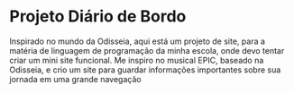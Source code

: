 # Projeto Diário de Bordo
Inspirado no mundo da Odisseia, aqui está um projeto de site, para a matéria de linguagem de programação da minha escola, onde devo tentar criar um mini site funcional. Me inspiro no musical EPIC, baseado na Odisseia, e crio um site para guardar informações importantes sobre sua jornada em uma grande navegação
